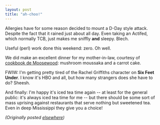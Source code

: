 ```yaml
---
layout: post
title: "ah-choo!"
---
```




<p>Allergies have for some reason decided to mount a D-Day style attack. Despite the fact that it rained just about all day. Even taking an Actifed, which normally TCB, just makes me sniffly <b>and</b> sleepy. Blech.</p>

<p>Useful (perl) work done this weekend: zero. Oh well.</p>

<p>We did make an excellent dinner for my mother-in-law, courtesy of <a href="http://www.amazon.com/exec/obidos/ASIN/1580081304/">cookbook de Moosewood</a>: mushroom moussaka and a carrot cake.</p>

<p>FWIW: I'm getting pretty tired of the Rachel Griffiths character on <b>Six Feet Under</b>. I know it's HBO and all, but how many strangers does she have to do? Sheesh.</p>

<p>And finally: I'm happy it's iced tea time again  -- at least for the general public: it's always iced tea time for me -- but there should be some sort of mass uprising against restaurants that serve nothing but sweetened tea. Even in deep Mississippi they give you a choice!</p>

<p>
<p><em>(Originally posted <a href="http://use.perl.org/~lachoy/journal/4871">elsewhere</a>)</em></p>


